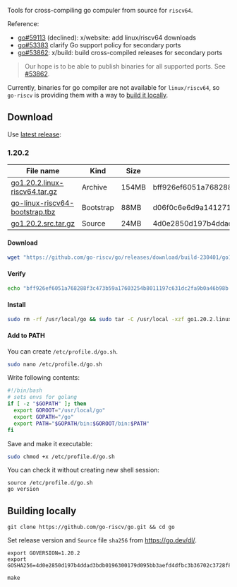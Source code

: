 Tools for cross-compiling go compuler from source for `riscv64`.

Reference:
- [go#59113](https://github.com/golang/go/issues/59113) (declined): x/website: add linux/riscv64 downloads
- [go#53383](https://github.com/golang/go/issues/53383) clarify Go support policy for secondary ports
- [go#53862][53862]: x/build: build cross-compiled releases for secondary ports

> Our hope is to be able to publish binaries for all supported ports. See [#53862][53862].

Currently, binaries for go compiler are not available for `linux/riscv64`, so `go-riscv` is
providing them with a way to [build it locally](#building-locally).

[53862]: https://github.com/golang/go/issues/53862

## Download

Use [latest release](https://github.com/go-riscv/go/releases/latest):

### 1.20.2

| File name                                                                                                                      | Kind      | Size  | SHA256                                                           |
|--------------------------------------------------------------------------------------------------------------------------------|-----------|-------|------------------------------------------------------------------|
| [go1.20.2.linux-riscv64.tar.gz](https://github.com/go-riscv/go/releases/download/build-230401/go1.20.2.linux-riscv64.tar.gz)   | Archive   | 154MB | bff926ef6051a768288f3c473b59a17603254b8011197c631dc2fa9b0a46b98b |
| [go-linux-riscv64-bootstrap.tbz](https://github.com/go-riscv/go/releases/download/build-230401/go-linux-riscv64-bootstrap.tbz) | Bootstrap | 88MB  | d06f0c6e6d9a141271f41d61a8d0e813cc8f162e9a2d7bf119c40ee3e7a5c2b8 |
| [go1.20.2.src.tar.gz](https://github.com/go-riscv/go/releases/download/build-230401/go1.20.2.src.tar.gz)                       | Source    | 24MB  | 4d0e2850d197b4ddad3bdb0196300179d095bb3aefd4dfbc3b36702c3728f8ab |

#### Download

```bash
wget "https://github.com/go-riscv/go/releases/download/build-230401/go1.20.2.linux-riscv64.tar.gz"
```

#### Verify

```bash
echo "bff926ef6051a768288f3c473b59a17603254b8011197c631dc2fa9b0a46b98b go1.20.2.linux-riscv64.tar.gz" | sha256sum --check
```

#### Install

```bash
sudo rm -rf /usr/local/go && sudo tar -C /usr/local -xzf go1.20.2.linux-riscv64.tar.gz
```

#### Add to PATH

You can create `/etc/profile.d/go.sh`.

```bash
sudo nano /etc/profile.d/go.sh
```

Write following contents:

```bash
#!/bin/bash
# sets envs for golang
if [ -z "$GOPATH" ]; then
  export GOROOT="/usr/local/go"
  export GOPATH="/go"
  export PATH="$GOPATH/bin:$GOROOT/bin:$PATH"
fi
```

Save and make it executable:

```bash
sudo chmod +x /etc/profile.d/go.sh
```

You can check it without creating new shell session:

```
source /etc/profile.d/go.sh
go version
```

## Building locally

```
git clone https://github.com/go-riscv/go.git && cd go
```

Set release version and `Source` file `sha256` from https://go.dev/dl/.
```
export GOVERSION=1.20.2
export GOSHA256=4d0e2850d197b4ddad3bdb0196300179d095bb3aefd4dfbc3b36702c3728f8ab
```

```
make
```
